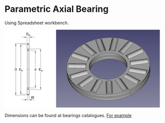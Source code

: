 # Parametric Axial Bearing

Using Spreadsheet workbench.

<img src="dimensions.png">

Dimensions can be found at bearings catalogues. [For example](http://www.skf.com/group/products/bearings-units-housings/roller-bearings/needle-roller-thrust-bearings/ndl-rllr-and-cage-thrust-assmbl/index.html)


